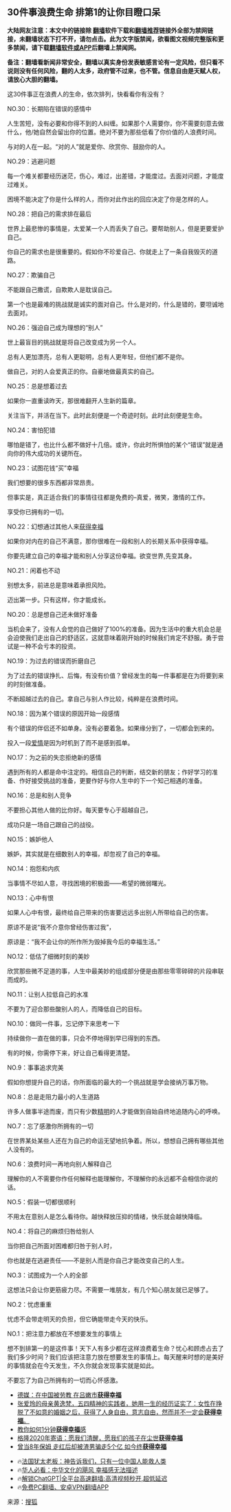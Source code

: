  <!-- 面包屑导航 --> <h2>30件事浪费生命 排第1的让你目瞪口呆</h2> <p class="notice"><b>大陆网友注意：本文中的链接除 <a href="https://github.com/bannedbook/fanqiang" >翻墙</a>软件下载和<a href="https://github.com/killgcd/justmysocks/blob/master/README.md">翻墙推荐</a>链接外全部为禁网链接，未翻墙状态下打不开，请勿点击。此为文字版禁闻，欲看图文视频完整版和更多禁闻，请下载<a href="https://github.com/bannedbook/fanqiang">翻墙软件或APP</a>后翻墙上禁闻网。</p><p>备注：翻墙看新闻非常安全，翻墙以真实身份发表敏感言论有一定风险，但只看不说则没有任何风险，翻的人太多，政府管不过来，也不管。信息自由是天赋人权，请放心大胆的翻墙。</b></p>  <div class="entry"> <p>这30件事正在浪费人的生命，依次排列，快看看你有没有？</p> <p>NO.30：长期陷在错误的感情中</p> <p>人生苦短，没有必要和你得不到的人纠缠。如果那个人需要你，你不需要刻意去做什么，他/她自然会留出你的位置。绝对不要为那些低看了你价值的人浪费时间。</p> <p>与对的人在一起。“对的人”就是爱你、欣赏你、鼓励你的人。</p> <p>NO.29：逃避问题</p> <p>每一个难关都要经历迷茫，伤心，难过，出差错，才能度过。去面对问题，才能度过难关。</p> <p>困境不能决定了你是什么样的人，而你对此作出的回应决定了你是怎样的人。</p> <p>NO.28：把自己的需求排在最后</p> <p>世界上最悲惨的事情是，太爱某一个人而丢失了自己。要帮助别人，但是更要爱护自己。</p> <p>你自己的需求也是很重要的。假如你不珍爱自己、你就走上了一条自我毁灭的道路。</p> <p>NO.27：欺骗自己</p> <p>不能跟自己撒谎，自欺欺人是耽误自己。</p> <p>第一个也是最难的挑战就是诚实的面对自己。什么是对的，什么是错的，要坦诚地去面对。</p> <p>NO.26：强迫自己成为理想的“别人”</p> <p>世上最盲目的挑战就是将自己改变成为另一个人。</p> <p>总有人更加漂亮，总有人更聪明，总有人更年轻，但他们都不是你。</p> <p>做自己，对的人会爱真正的你。自豪地做最真实的自己。</p> <p>NO.25：总是想着过去</p> <p>如果你一直重读昨天，那很难翻开人生新的篇章。</p> <p>关注当下，并活在当下。此时此刻便是一个奇迹时刻。此时此刻便是生命。</p> <p>NO.24：害怕犯错</p> <p>哪怕是错了，也比什么都不做好十几倍。或许，你此时所惧怕的某个“错误”就是通向你的伟大成功的关键所在。</p> <p>NO.23：试图花钱“买”幸福</p> <p>我们想要的很多东西都非常昂贵。</p> <p>但事实是，真正适合我们的事情往往都是免费的–真爱，微笑，激情的工作。</p> <p>享受你已拥有的一切。</p> <p>NO.22：幻想通过其他人来<a href="https://www.bannedbook.org/bnews/tag/%E8%8E%B7%E5%BE%97%E5%B9%B8%E7%A6%8F/" class="st_tag internal_tag" rel="tag" title="标签 获得幸福 下的日志">获得幸福</a></p> <p>如果你对内在的自己不满意，那你很难在一段和别人的长期关系中获得幸福。</p> <p>你要先建立自己的幸福才能和别人分享这份幸福。欲变世界,先变其身。</p> <p>NO.21：闲着也不动</p> <p>别想太多，前进总是意味着承担风险。</p> <p>迈出第一步。只有这样，你才能成长。</p> <p>NO.20：总是想自己还未做好准备</p> <p>当机会来了，没有人会觉的自己做好了100%的准备。因为生活中的重大机会总是会迫使我们走出自己的舒适区，这就意味着刚开始的时候我们肯定不舒服。勇于尝试是一种不会亏本的投资。</p> <p>NO.19：为过去的错误而折磨自己</p> <p>为了过去的错误挣扎、后悔，有没有价值？曾经发生的每一件事都是在为将要到来的时刻做准备。</p> <p>不断超越过去的自己。拿自己与别人作比较，纯粹是在浪费时间。</p> <p>NO.18：因为某个错误的原因开始一段感情</p> <p>有个错误的伴侣还不如单身。没有必要着急。如果缘分到了，一切都会到来的。</p> <p>投入一段<a href="https://www.bannedbook.org/bnews/tag/%e7%88%b1%e6%83%85/" class="st_tag internal_tag" rel="tag" title="标签 爱情 下的日志">爱情</a>是因为时机到了而不是感到孤单。</p>  <p>NO.17：为之前的失恋拒绝新的感情</p> <p>遇到所有的人都是命中注定的。相信自己的判断，结交新的朋友；作好学习的准备、作好接受挑战的准备，更要作好与你人生中的下一个知己相遇的准备。</p> <p>NO.16：总是和别人竞争</p> <p>不要担心其他人做的比你好。每天要专心于超越自己，</p> <p>成功只是一场自己跟自己的战役。</p> <p>NO.15：嫉妒他人</p> <p>嫉妒，其实就是在细数别人的幸福，却忽视了自己的幸福。</p> <p>NO.14：抱怨和内疚</p> <p>当事情不尽如人意，寻找困境的积极面——希望的微弱曙光。</p> <p>NO.13：心中有恨</p> <p>如果人心中有恨，最终给自己带来的伤害要远远多出别人所带给自己的伤害。</p> <p>原谅不是说“我不介意你曾经伤害过我”，</p> <p>原谅是：“我不会让你的所作所为毁掉我今后的幸福生活。”</p> <p>NO.12：低估了细微时刻的美妙</p> <p>欣赏那些微不足道的事，人生中最美妙的组成部分便是由那些零零碎碎的片段串联而成的。</p> <p>NO.11：让别人拉低自己的水准</p> <p>不要为了迎合那些酸别人的人，而降低自己的目标。</p> <p>NO.10：做同一件事，忘记停下来思考一下</p> <p>持续做你一直在做的事，只会不停地得到早已得到的东西。</p> <p>有的时候，你需停下来，好让自己看得更清楚。</p>  <p>NO.9：事事追求完美</p> <p>假如你想提升自己的话，你所面临的最大的一个挑战就是学会接纳万事万物。</p> <p>NO.8：总是走阻力最小的人生道路</p> <p>许多人做事半途而废，而只有少数<a href="https://www.bannedbook.org/bnews/tag/%E7%B2%BE%E6%98%8E/" class="st_tag internal_tag" rel="tag" title="标签 精明 下的日志">精明</a>的人才能做到自始自终地追随内心的呼唤。</p> <p>NO.7：忘了感激你所拥有的一切</p> <p>在世界某处某些人还在为自己的命运无望地抗争着。所以，想想自己拥有哪些其他人没有的。</p> <p>NO.6：浪费时间一再地向别人解释自己</p> <p>理解你的人不需要你作任何解释也能理解你，不理解你的永远都不会相信你说的话。</p> <p>NO.5：假装一切都很顺利</p> <p>不用太在意别人是怎么看待你。越快释放压抑的情绪，快乐就会越快降临。</p> <p>NO.4：将自己的麻烦归咎给别人</p> <p>当你把自己所面对困难都归咎于别人时，</p> <p>你也就是在逃避责任——不是别人而是你自己才能改变自己的人生。</p> <p>NO.3：试图成为一个人的全部</p> <p>这想法只会让你更筋疲力尽。不需要一堆朋友，有几个知心朋友就已足够了。</p> <p>NO.2：忧虑重重</p> <p>忧虑不会带走明天的负担，但它确能带走今天的快乐。</p> <p>NO.1：把注意力都放在不想要发生的事情上</p> <p>想不到排第一的是这件事！天下人有多少都在这样浪费着生命？忧心和顾虑占去了我们多少时间？我们应该把注意力放在想要发生的事情上。每天醒来时想的是美好的事情就会在今天发生，不久你就会发现事实就是如此。</p> <p>不要忘了为自己所拥有的一切而心怀感激。</p>  <!--<div id="taboola-mid-1"></div>--><ul class='op-related-articles' title='相关阅读'> <li><a href='https://www.bannedbook.org/bnews/ssgc/20201028/1421687.html' target='_blank'>德媒：在中国被劳教 在吕嫩市<b>获得幸福</b></a></li> <li><a href='https://www.bannedbook.org/bnews/tculture/20200920/1399821.html' target='_blank'>张爱玲的母亲黄逸梵，五四精神的实践者，她用一生的经历证实了：女性在挣脱了不如意的婚姻之后，获得了人身自由，意志自由，然而并不一定会<b>获得幸福</b>。</a></li> <li><a href='https://www.bannedbook.org/bnews/funmedia/20200416/1313326.html' target='_blank'>教你如何1分钟<b>获得幸福</b>感</a></li> <li><a href='https://www.bannedbook.org/bnews/baitai/20200101/1251194.html' target='_blank'>格隆2020年寄语：愿我们清醒，愿我们的孩子在尘世<b>获得幸福</b></a></li> <li><a href='https://www.bannedbook.org/bnews/yule/20190714/1158087.html' target='_blank'>曾当8年保姆 走红后却被渣男骗走5个亿 如今终<b>获得幸福</b></a></li> </ul> <ul class="texttj"> <li>🔥<a href="https://www.bannedbook.org/bnews/ssgc/20230219/1850782.html" target="_blank">法国犹太老板：神告诉我们，只有一位中国人能救人类</a></li> <li>🔥<a href="https://www.bannedbook.org/bnews/comments/20220220/1694796.html" target="_blank">华人必看：中华文化的飓风 幸福感无法描述</a></li> <li>🔥<a href="https://github.com/bannedbook/fanqiang/wiki/V2ray%E6%9C%BA%E5%9C%BA" target="_blank">解锁ChatGPT|全平台高速翻墙:高清视频秒开,超低延迟</a></li> <li>🔥<a href="https://github.com/bannedbook/fanqiang/wiki/%E7%A6%81%E9%97%BB%E7%BD%91%E5%AE%89%E5%8D%93%E7%BF%BB%E5%A2%99%E6%96%B0%E9%97%BBAPP" target="_blank">免费PC翻墙、安卓VPN翻墙APP</a></li> </ul><p class="src-info">来源：<a href="https://www.bannedbook.org/bnews/tag/%e6%90%9c%e7%8b%90/" class="st_tag internal_tag" rel="tag" title="标签 搜狐 下的日志">搜狐</a> </p><a name='sharetosocial'></a> <div style="margin-bottom:5px;padding-bottom:5px;clear:both"> <div id="archive-pix-1" class="banner-ads"> <!-- AuctionX Display platform tag START --> <div id="27602x728x90x621x_ADSLOT1" clicktrack="%%CLICK_URL_ESC%%"></div>  <!-- AuctionX Display platform tag END --> </div> <div id="archive-pix-2" class="banner-ads"> <!-- AuctionX Display platform tag START --> <div id="27556x300x250x621x_ADSLOT1" clicktrack="%%CLICK_URL_ESC%%" style="margin:0 auto;text-align:center"></div>  <!-- AuctionX Display platform tag END --> </div> </div>  <div id="archive-pix-1" class="banner-ads"> <!-- AuctionX Display platform tag START --> <div id="27603x728x90x621x_ADSLOT1" clicktrack="%%CLICK_URL_ESC%%"></div>  <!-- AuctionX Display platform tag END --> </div> </div><!--END ENTRY--> 